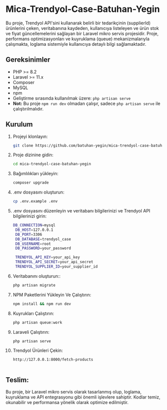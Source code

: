 # Mica-Trendyol-Case-Batuhan-Yegin

Bu proje, Trendyol API'sini kullanarak belirli bir tedarikçinin (supplierId) ürünlerini çeken, veritabanına kaydeden,
kullanıcıya listeleyen ve ürün stok ve fiyat güncellemelerini sağlayan bir Laravel mikro servis projesidir. Proje,
performans optimizasyonları ve kuyruklama (queue) mekanizmalarıyla çalışmakta, loglama sistemiyle kullanıcıya detaylı
bilgi sağlamaktadır.

## Gereksinimler

- PHP >= 8.2
- Laravel >= 11.x
- Composer
- MySQL
- npm
- Geliştirme sırasında kullanılmak üzere: `php artisan serve`
- **Not:** Bu proje `npm run dev` olmadan çalışır, sadece `php artisan serve` ile çalıştırılmalıdır.

## Kurulum

1. Projeyi klonlayın:
   ```bash
   git clone https://github.com/batuhan-yegin/mica-trendyol-case-batuhan-yegin.git
2. Proje dizinine gidin:
   ```bash
   cd mica-trendyol-case-batuhan-yegin
3. Bağımlılıkları yükleyin:

   ```bash
   composer upgrade

4. .env dosyasını oluşturun:
   ```bash
   cp .env.example .env
   
5. .env dosyasını düzenleyin ve veritabanı bilgilerinizi ve Trendyol API bilgilerinizi girin:
   ```bash
   DB_CONNECTION=mysql
    DB_HOST=127.0.0.1
    DB_PORT=3306
    DB_DATABASE=trendyol_case
    DB_USERNAME=root
    DB_PASSWORD=your_password

    TRENDYOL_API_KEY=your_api_key
    TRENDYOL_API_SECRET=your_api_secret
    TRENDYOL_SUPPLIER_ID=your_supplier_id
   
6. Veritabanını oluşturun::
   ```bash
   php artisan migrate

7. NPM Paketlerini Yükleyin Ve Çalıştırın:
   ```bash
   npm install && npm run dev   
8. Kuyrukları Çalıştırın:
   ```bash
   php artisan queue:work
   
9. Laraveli Çalıştırın:
   ```bash
   php artisan serve   
   
9. Trendyol Ürünleri Çekin:
   ```bash
   http://127.0.0.1:8000/fetch-products
      
## Teslim:
Bu proje, bir Laravel mikro servis olarak tasarlanmış olup, loglama, kuyruklama ve API entegrasyonu gibi önemli işlevlere 
sahiptir. Kodlar temiz, okunabilir ve performansa yönelik olarak optimize edilmiştir.
